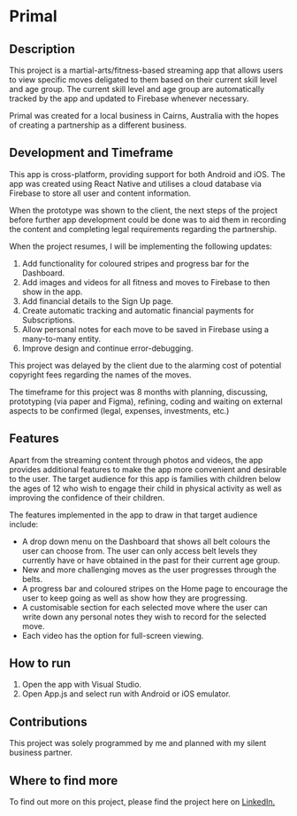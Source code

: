 # Primal

## Description
This project is a martial-arts/fitness-based streaming app that allows users to view specific moves deligated to them based on their current skill level and age group. The current skill level and age group are  automatically tracked by the app and updated to Firebase whenever necessary. 

Primal was created for a local business in Cairns, Australia with the hopes of creating a partnership as a different business. 

## Development and Timeframe
This app is cross-platform, providing support for both Android and iOS. The app was created using React Native and utilises a cloud database via Firebase to store all user and content information. 

When the prototype was shown to the client, the next steps of the project before further app development could be done was to aid them in recording the content and completing legal requirements regarding the partnership. 

When the project resumes, I will be implementing the following updates: 
1. Add functionality for coloured stripes and progress bar for the Dashboard.
2. Add images and videos for all fitness and moves to Firebase to then show in the app.
3. Add financial details to the Sign Up page.
4. Create automatic tracking and automatic financial payments for Subscriptions.
5. Allow personal notes for each move to be saved in Firebase using a many-to-many entity.
6. Improve design and continue error-debugging.
   
This project was delayed by the client due to the alarming cost of potential copyright fees regarding the names of the moves. 

The timeframe for this project was 8 months with planning, discussing, prototyping (via paper and Figma), refining, coding and waiting on external aspects to be confirmed (legal, expenses, investments, etc.)

## Features
Apart from the streaming content through photos and videos, the app provides additional features to make the app more convenient and desirable to the user. The target audience for this app is families with children below the ages of 12 who wish to engage their child in physical activity as well as improving the confidence of their children. 

The features implemented in the app to draw in that target audience include:
- A drop down menu on the Dashboard that shows all belt colours the user can choose from. The user can only access belt levels they currently have or have obtained in the past for their current age group.
- New and more challenging moves as the user progresses through the belts.
- A progress bar and coloured stripes on the Home page to encourage the user to keep going as well as show how they are progressing.
- A customisable section for each selected move where the user can write down any personal notes they wish to record for the selected move.
- Each video has the option for full-screen viewing. 

## How to run
1. Open the app with Visual Studio.
2. Open App.js and select run with Android or iOS emulator.

## Contributions 
This project was solely programmed by me and planned with my silent business partner. 

## Where to find more
To find out more on this project, please find the project here on [LinkedIn.](https://www.linkedin.com/in/jay-davis-261738277/details/projects/)
